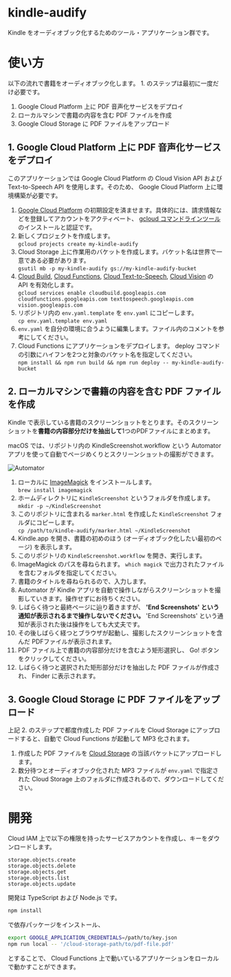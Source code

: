 # kindle-audify

Kindle をオーディオブック化するためのツール・アプリケーション群です。

# 使い方

以下の流れで書籍をオーディオブック化します。 1. のステップは最初に一度だけ必要です。

1. Google Cloud Platform 上に PDF 音声化サービスをデプロイ
2. ローカルマシンで書籍の内容を含む PDF ファイルを作成
3. Google Cloud Storage に PDF ファイルをアップロード

## 1. Google Cloud Platform 上に PDF 音声化サービスをデプロイ

このアプリケーションでは Google Cloud Platform の Cloud Vision API および Text-to-Speech API を使用します。そのため、 Google Cloud Platform 上に環境構築が必要です。

1. [Google Cloud Platform](https://console.cloud.google.com/) の初期設定を済ませます。具体的には、請求情報などを登録してアカウントをアクティベート、 [gcloud コマンドラインツール](https://cloud.google.com/sdk/gcloud) のインストールと認証です。
2. 新しくプロジェクトを作成します。<br />`gcloud projects create my-kindle-audify`
3. Cloud Storage 上に作業用のバケットを作成します。バケット名は世界で一意である必要があります。<br />`gsutil mb -p my-kindle-audify gs://my-kindle-audify-bucket`
4. [Cloud Build](https://console.cloud.google.com/cloud-build/), [Cloud Functions](https://console.cloud.google.com/functions/), [Cloud Text-to-Speech](https://cloud.google.com/text-to-speech), [Cloud Vision](https://cloud.google.com/vision) の API を有効化します。<br />`gcloud services enable cloudbuild.googleapis.com cloudfunctions.googleapis.com texttospeech.googleapis.com vision.googleapis.com`
5. リポジトリ内の `env.yaml.template` を `env.yaml` にコピーします。<br />`cp env.yaml.template env.yaml`
6. `env.yaml` を自分の環境に合うように編集します。ファイル内のコメントを参考にしてください。
7. Cloud Functions にアプリケーションをデプロイします。 deploy コマンドの引数にハイフンを2つと対象のバケット名を指定してください。<br />`npm install && npm run build && npm run deploy -- my-kindle-audify-bucket`

## 2. ローカルマシンで書籍の内容を含む PDF ファイルを作成

Kindle で表示している書籍のスクリーンショットをとります。そのスクリーンショットを**書籍の内容部分だけを抽出して**1つのPDFファイルにまとめます。

macOS では、リポジトリ内の KindleScreenshot.workflow という Automator アプリを使って自動でページめくりとスクリーンショットの撮影ができます。

![Automator](https://raw.githubusercontent.com/daimatz/kindle-audify/master/automator.gif)

1. ローカルに [ImageMagick](https://imagemagick.org/) をインストールします。<br />`brew install imagemagick`
2. ホームディレクトリに `KindleScreenshot` というフォルダを作成します。<br />`mkdir -p ~/KindleScreenshot`
3. このリポジトリに含まれる `marker.html` を作成した `KindleScreenshot` フォルダにコピーします。<br />`cp /path/to/kindle-audify/marker.html ~/KindleScreenshot`
4. Kindle.app を開き、書籍の初めのほう (オーディオブック化したい最初のページ) を表示します。
5. このリポジトリの `KindleScreenshot.workflow` を開き、実行します。
6. ImageMagick のパスを尋ねられます。 `which magick` で出力されたファイルを含むフォルダを指定してください。
7. 書籍のタイトルを尋ねられるので、入力します。
8. Automator が Kindle アプリを自動で操作しながらスクリーンショットを撮影していきます。操作せずにお待ちください。
9. しばらく待つと最終ページに辿り着きますが、 **'End Screenshots' という通知が表示されるまで操作しないでください。** 'End Screenshots' という通知が表示された後は操作をしても大丈夫です。
11. その後しばらく経つとブラウザが起動し、撮影したスクリーンショットを含んだ PDFファイルが表示されます。
12. PDF ファイル上で書籍の内容部分だけを含むよう矩形選択し、 Go! ボタンをクリックしてください。
13. しばらく待つと選択された矩形部分だけを抽出した PDF ファイルが作成され、 Finder に表示されます。

## 3. Google Cloud Storage に PDF ファイルをアップロード

上記 2. のステップで都度作成した PDF ファイルを Cloud Storage にアップロードすると、自動で Cloud Functions が起動して MP3 化されます。

1. 作成した PDF ファイルを [Cloud Storage](https://console.cloud.google.com/storage/browser/) の当該バケットにアップロードします。
2. 数分待つとオーディオブック化された MP3 ファイルが `env.yaml` で指定された Cloud Storage 上のフォルダに作成されるので、ダウンロードしてください。

# 開発

Cloud IAM 上で以下の権限を持ったサービスアカウントを作成し、キーをダウンロードします。

```
storage.objects.create
storage.objects.delete
storage.objects.get
storage.objects.list
storage.objects.update
```

開発は TypeScript および Node.js です。

```sh
npm install
```

で依存パッケージをインストール、

```sh
export GOOGLE_APPLICATION_CREDENTIALS=/path/to/key.json
npm run local -- '/cloud-storage-path/to/pdf-file.pdf'
```

とすることで、 Cloud Functions 上で動いているアプリケーションをローカルで動かすことができます。
